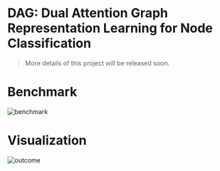 # DAG: Dual Attention Graph Representation Learning for Node Classification

> More details of this project will be released soon.

# Benchmark
![benchmark](./figures/benchmark.png)

# Visualization
![outcome](./figures/outcome.png)
